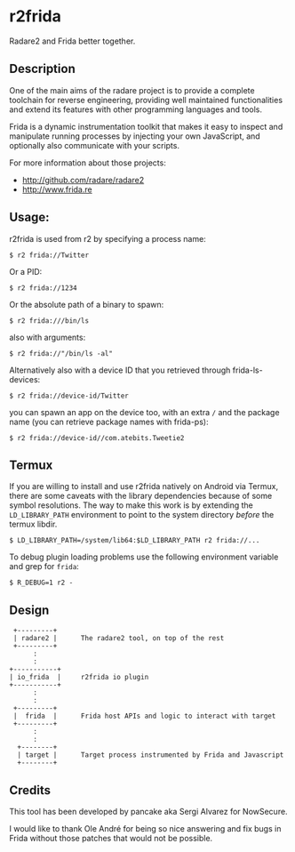 r2frida
=======

Radare2 and Frida better together.

Description
-----------
One of the main aims of the radare project is to provide a complete
toolchain for reverse engineering, providing well maintained functionalities
and extend its features with other programming languages and tools.

Frida is a dynamic instrumentation toolkit that makes it easy to inspect and
manipulate running processes by injecting your own JavaScript, and optionally
also communicate with your scripts.

For more information about those projects:

* http://github.com/radare/radare2
* http://www.frida.re

Usage:
------
r2frida is used from r2 by specifying a process name:

	$ r2 frida://Twitter

Or a PID:

	$ r2 frida://1234

Or the absolute path of a binary to spawn:

	$ r2 frida:///bin/ls

also with arguments:

	$ r2 frida://"/bin/ls -al"

Alternatively also with a device ID that you retrieved through frida-ls-devices:

	$ r2 frida://device-id/Twitter

you can spawn an app on the device too, with an extra `/` and the package name (you can retrieve package names with frida-ps):

	$ r2 frida://device-id//com.atebits.Tweetie2

Termux
------
If you are willing to install and use r2frida natively on Android via Termux, there are some caveats with the library dependencies because of some symbol resolutions. The way to make this work is by extending the `LD_LIBRARY_PATH` environment to point to the system directory *before* the termux libdir.

`$ LD_LIBRARY_PATH=/system/lib64:$LD_LIBRARY_PATH r2 frida://...`

To debug plugin loading problems use the following environment variable and grep for `frida`:

`$ R_DEBUG=1 r2 -`


Design
------
	 +---------+
	 | radare2 |      The radare2 tool, on top of the rest
	 +---------+
	      :
	      :
	+-----------+
	| io_frida  |     r2frida io plugin
	+-----------+
	      :
	      :
	 +---------+
	 |  frida  |      Frida host APIs and logic to interact with target
	 +---------+
	      :
	      :
	  +--------+
	  | target |      Target process instrumented by Frida and Javascript
	  +--------+

Credits
-------
This tool has been developed by pancake aka Sergi Alvarez for NowSecure.

I would like to thank Ole André for being so nice answering and fix
bugs in Frida without those patches that would not be possible.
